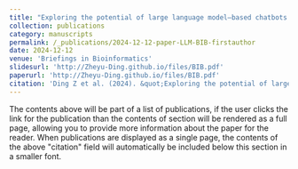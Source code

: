 ```yaml
---
title: "Exploring the potential of large language model–based chatbots in challenges of ribosome profiling data analysis: a review"
collection: publications
category: manuscripts
permalink: /_publications/2024-12-12-paper-LLM-BIB-firstauthor
date: 2024-12-12
venue: 'Briefings in Bioinformatics'
slidesurl: 'http://Zheyu-Ding.github.io/files/BIB.pdf'
paperurl: 'http://Zheyu-Ding.github.io/files/BIB.pdf'
citation: 'Ding Z et al. (2024). &quot;Exploring the potential of large language model–based chatbots in challenges of ribosome profiling data analysis: a review.&quot; <i>Briefings in Bioinformatics</i>. 26(1).'
---
```


The contents above will be part of a list of publications, if the user clicks the link for the publication than the contents of section will be rendered as a full page, allowing you to provide more information about the paper for the reader. When publications are displayed as a single page, the contents of the above "citation" field will automatically be included below this section in a smaller font.
